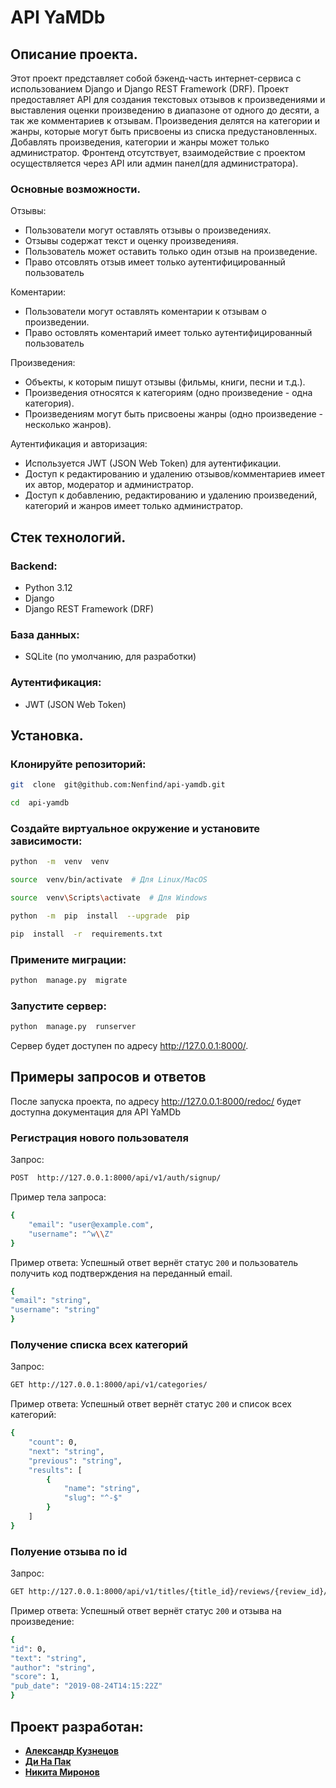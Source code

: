 # API YaMDb
## Описание проекта.
Этот проект представляет собой бэкенд-часть интернет-сервиса с использованием Django и Django REST Framework (DRF). Проект предоставляет API для создания текстовых отзывов к произведениями и выставления оценки произведению в диапазоне от одного до десяти, а так же комментариев к отзывам. Произведения делятся на категории и жанры, которые могут быть присвоены из списка предустановленных. Добавлять произведения, категории и жанры может только администратор.
Фронтенд отсутствует, взаимодействие с проектом осуществляется через API или админ панел(для администратора).
### Основные возможности.
Отзывы:
 - Пользователи могут оставлять отзывы о произведениях.
 - Отзывы содержат текст и оценку произведенияя.
 - Пользователь может оставить только один отзыв на произведение.
 - Право отсовлять отзыв имеет только аутентифицированный пользователь

Коментарии:
 - Пользователи могут оставлять коментарии к отзывам о произведении.
 - Право оcтовлять коментарий имеет только аутентифицированный пользователь

Произведения:
 - Объекты, к которым пишут отзывы (фильмы, книги, песни и т.д.).
 - Произведения относятся к категориям (одно произведение - одна категория).
 - Произведениям могут быть присвоены жанры (одно произведение - несколько жанров).

Аутентификация и авторизация:
 - Используется JWT (JSON Web Token) для аутентификации.
 - Доступ к редактированию и удалению отзывов/комментариев имеет их автор, модератор и администратор.
 - Доступ к добавлению, редактированию и удалению произведений, категорий и жанров имеет только администратор.


## Стек технологий.

### Backend:
 - Python 3.12
 - Django
 - Django REST Framework (DRF)
### База данных:
 - SQLite (по умолчанию, для разработки)
### Аутентификация:
 - JWT (JSON Web Token)

## Установка.
### Клонируйте репозиторий:

```bash
git  clone  git@github.com:Nenfind/api-yamdb.git
```
```bash
cd  api-yamdb
```
### Создайте виртуальное окружение и установите зависимости:
```bash
python  -m  venv  venv
```
```bash
source  venv/bin/activate  # Для Linux/MacOS
```
```bash
source  venv\Scripts\activate  # Для Windows
```
```bash
python  -m  pip  install  --upgrade  pip
```
```bash
pip  install  -r  requirements.txt
```
### Примените миграции:
```bash
python  manage.py  migrate
```
### Запустите сервер:
```bash
python  manage.py  runserver
```
Сервер будет доступен по адресу http://127.0.0.1:8000/.

## Примеры запросов и ответов

После запуска проекта, по адресу http://127.0.0.1:8000/redoc/ будет доступна документация для API YaMDb

### Регистрация нового пользователя
Запрос:

```bash
POST  http://127.0.0.1:8000/api/v1/auth/signup/
```
Пример тела запроса:
```bash
{
    "email": "user@example.com",
    "username": "^w\\Z"
}
```
Пример ответа:
Успешный ответ вернёт статус  `200`  и пользователь получить код подтверждения на переданный email.
```bash
{
"email": "string",
"username": "string"
}
```
### Получение списка всех категорий
Запрос:
```bash
GET http://127.0.0.1:8000/api/v1/categories/
```
Пример ответа:
Успешный ответ вернёт статус  `200`  и список всех категорий:
```bash
{
    "count": 0,
    "next": "string",
    "previous": "string",
    "results": [
        {
            "name": "string",
            "slug": "^-$"
        }
    ]
}
```
### Полуение отзыва по id
Запрос:
```bash
GET http://127.0.0.1:8000/api/v1/titles/{title_id}/reviews/{review_id}/
```
Пример ответа:
Успешный ответ вернёт статус  `200`  и отзыва на произведение:
```bash
{
"id": 0,
"text": "string",
"author": "string",
"score": 1,
"pub_date": "2019-08-24T14:15:22Z"
}
```
## Проект разработан:

 - [**Александр Кузнецов**](https://github.com/alexander9876543210)  
 - [**Ди На Пак**](https://github.com/Nenfind)  
 - [**Никита Миронов**](https://github.com/miron42)
